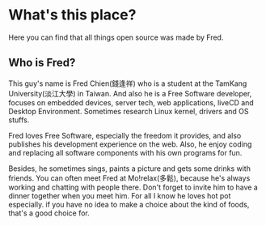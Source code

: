 # What's this place? #

Here you can find that all things open source was made by Fred.

## Who is Fred? ##

This guy's name is Fred Chien(錢逢祥) who is a student at the TamKang University(淡江大學) in Taiwan. And also he is a Free Software developer, focuses on embedded devices, server tech, web applications, liveCD and Desktop Environment. Sometimes research Linux kernel, drivers and OS stuffs.

Fred loves Free Software, especially the freedom it provides, and also publishes his development experience on the web. Also, he enjoy coding and replacing all software components with his own programs for fun.

Besides, he sometimes sings, paints a picture and gets some drinks with friends. You can often meet Fred at Mo!relax(多鬆), because he's always working and chatting with people there. Don't forget to invite him to have a dinner together when you meet him. For all I know he loves hot pot especially. if you have no idea to make a choice about the kind of foods, that's a good choice for.